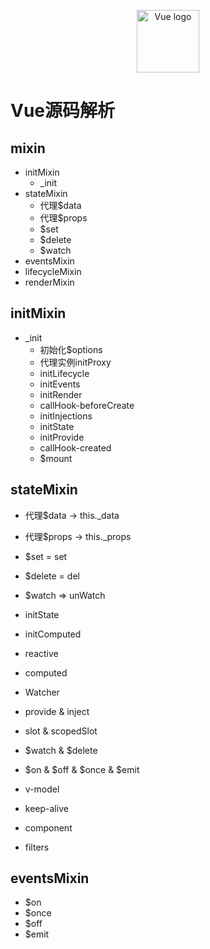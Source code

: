 <p align="center"><a href="https://vuejs.org" target="_blank" rel="noopener noreferrer"><img width="100" src="https://vuejs.org/images/logo.png" alt="Vue logo"></a></p>

# Vue源码解析 
 
 
## mixin
- initMixin
  - _init
- stateMixin
  - 代理$data
  - 代理$props
  - $set
  - $delete
  - $watch 
- eventsMixin
- lifecycleMixin
- renderMixin

## initMixin
- _init
  - 初始化$options
  - 代理实例initProxy
  - initLifecycle
  - initEvents
  - initRender
  - callHook-beforeCreate
  - initInjections
  - initState
  - initProvide
  - callHook-created
  - $mount

## stateMixin
- 代理$data -> this._data
- 代理$props -> this._props
- $set = set
- $delete = del
- $watch => unWatch

 - initState
 - initComputed
 - reactive
 - computed
 - Watcher
 - provide & inject
 - slot & scopedSlot
 - $watch & $delete
 - $on & $off & $once & $emit
 - v-model
 - keep-alive
 - component
 - filters
## eventsMixin 
- $on
- $once
- $off
- $emit
 

